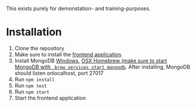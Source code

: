 This exists purely for demonstation- and training-purposes.

# Installation

1. Clone the repository
2. Make sure to install the [frontend application](https://github.com/danielkhan/react-adressbook).
3. Install MongoDB [Windows](https://docs.mongodb.com/manual/tutorial/install-mongodb-on-windows/), [OSX Homebrew (make sure to start MongoDB with ` brew services start mongodb`](https://docs.mongodbcom/manual/tutorial/install-mongodb-on-os-x/#install-mongodb-community-edition-with-homebrew). After installing, MongoDB should listen onlocalhost,  port 27017
4. Run `npm install`
5. Run `npm test`
6. Run `npm start`
7. Start the frontend application